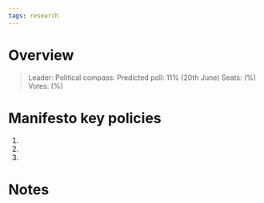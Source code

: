 ```yaml
---
tags: research
---
```

# Overview

> Leader: 
> Political compass: 
> Predicted poll: 11% (20th June)
> Seats: (%)
> Votes: (%)

# Manifesto key policies

1. 
2. 
3. 

# Notes

